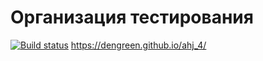 # Организация тестирования 
[![Build status](https://ci.appveyor.com/api/projects/status/floe5452syd5r31i?svg=true)](https://ci.appveyor.com/project/DenGreen/ahj-4)
https://dengreen.github.io/ahj_4/